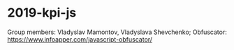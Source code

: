 # 2019-kpi-js

Group members: Vladyslav Mamontov, Vladyslava Shevchenko;
Obfuscator: https://www.infoapper.com/javascript-obfuscator/
